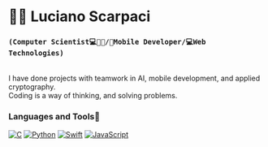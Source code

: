 # 🧔🏻 Luciano Scarpaci

### **`(Computer Scientist💻🧔🏻/📲Mobile Developer/💻Web Technologies)`**
\
I have done projects with teamwork in AI, mobile development, and applied cryptography.
\
Coding is a way of thinking, and solving problems.
### Languages and Tools📠
[![C][1]][1]
[![Python][2]][2]
[![Swift][3]][3]
[![JavaScript][4]][4]



[1]: https://custom-icon-badges.demolab.com/badge/-C/C++-blue?style=for-the-badge&logoColor=white&logo=c
[2]: https://custom-icon-badges.demolab.com/badge/-Python-FEFE64?style=for-the-badge&logoColor=blue&logo=Python
[3]: https://custom-icon-badges.demolab.com/badge/-Swift-orange?style=for-the-badge&logoColor=white&logo=Swift
[4]: https://custom-icon-badges.demolab.com/badge/-JavaScript-FEFE64?style=for-the-badge&logoColor=black&logo=JavaScript


